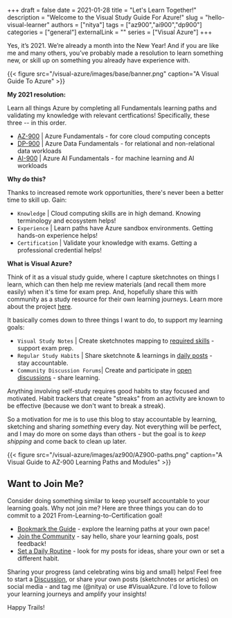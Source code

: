 +++ 
draft = false
date = 2021-01-28
title = "Let's Learn Together!"
description = "Welcome to the Visual Study Guide For Azure!"
slug = "hello-visual-learner"
authors = ["nitya"]
tags = ["az900","ai900","dp900"]
categories = ["general"]
externalLink = ""
series = ["Visual Azure"]
+++

Yes, it’s 2021. We’re already a month into the New Year! And if you are like me and many others, you’ve probably made a resolution to learn something new, or skill up on something you already have experience with. 

{{< figure src="/visual-azure/images/base/banner.png" caption="A Visual Guide To Azure" >}}


**My 2021 resolution:** 

Learn all things Azure by completing all Fundamentals learning paths and validating my knowledge with relevant certfications! Specifically, these three -- in this order.

 * [AZ-900](https://docs.microsoft.com/en-us/learn/certifications/azure-fundamentals) | Azure Fundamentals - for core cloud computing concepts
 * [DP-900](https://docs.microsoft.com/learn/certifications/azure-data-fundamentals) | Azure Data Fundamentals - for relational and non-relational data workloads
 * [AI-900](https://docs.microsoft.com/learn/certifications/azure-ai-fundamentals) | Azure AI Fundamentals - for machine learning and AI workloads
 
**Why do this?**

Thanks to increased remote work opportunities, there's never been a better time to skill up. Gain:

 * `Knowledge` | Cloud computing skills are in high demand. Knowing terminology and ecosystem helps!
 * `Experience` | Learn paths have Azure sandbox environments. Getting hands-on experience helps!
 * `Certification` | Validate your knowledge with exams. Getting a professional credential helps!

**What is Visual Azure?**

Think of it as a visual study guide, where I capture sketchnotes on things I learn, which can then help me review materials (and recall them more easily) when it's time for exam prep. And, hopefully share this with community as a study resource for their own learning journeys.
Learn more about the project [here](/visual-azure/about/). 

It basically comes down to three things I want to do, to support my learning goals:

 * `Visual Study Notes` | Create sketchnotes mapping to [required skills](https://github.com/SketchTheDocs/visual-azure/blob/main/RESOURCES.md) - support exam prep.
 * `Regular Study Habits` | Share sketchnote & learnings in [daily posts](http://localhost:1313/visual-azure/posts/) - stay accountable.
 * `Community Discussion Forums`| Create and participate in [open discussions](https://github.com/SketchTheDocs/visual-azure/discussions) - share learning.

Anything involving self-study requires good habits to stay focused and motivated. Habit trackers that create "streaks" from an activity are known to be effective (because we don't want to break a streak). 

So a motivation for me is to use this blog to stay accountable by learning, sketching and sharing _something_ every day. Not everything will be perfect, and I may do more on some days than others - but the goal is to _keep shipping_ and come back to clean up later.

{{< figure src="/visual-azure/images/az900/AZ900-paths.png" caption="A Visual Guide to AZ-900 Learning Paths and Modules" >}}

## Want to Join Me?


Consider doing something similar to keep yourself accountable to your learning goals. Why not join me? Here are three things you can do to commit to a 2021 From-Learning-to-Certification goal!

  * [Bookmark the Guide](https://sketchthedocs.dev/visual-azure/guide/) - explore the learning paths at your own pace!
  * [Join the Community](https://github.com/SketchTheDocs/visual-azure/discussions) - say hello, share your learning goals, post feedback!
  * [Set a Daily Routine](https://sketchthedocs.dev/visual-azure/posts/) - look for my posts for ideas, share your own or set a different habit.

Sharing your progress (and celebrating wins big and small) helps! Feel free to start a [Discussion](https://github.com/SketchTheDocs/visual-azure/discussions), or share your own posts (sketchnotes or articles) on social media - and tag me (@nitya) or use #VisualAzure. I'd love to follow your learning journeys and amplify your insights! 

Happy Trails!